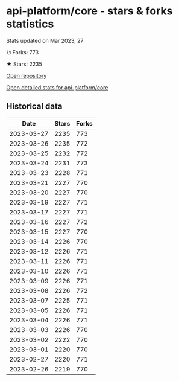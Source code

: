 # api-platform/core - stars & forks statistics

Stats updated on Mar 2023, 27

☋ Forks: 773

★ Stars: 2235

[Open repository](https://github.com/api-platform/core)

[Open detailed stats for api-platform/core](https://reviewgithub.com/rep/api-platform/core)

## Historical data
| Date | Stars | Forks |
|------|-------|-------|
| 2023-03-27 | 2235 | 773 | 
| 2023-03-26 | 2235 | 772 | 
| 2023-03-25 | 2232 | 772 | 
| 2023-03-24 | 2231 | 773 | 
| 2023-03-23 | 2228 | 771 | 
| 2023-03-21 | 2227 | 770 | 
| 2023-03-20 | 2227 | 770 | 
| 2023-03-19 | 2227 | 771 | 
| 2023-03-17 | 2227 | 771 | 
| 2023-03-16 | 2227 | 772 | 
| 2023-03-15 | 2227 | 770 | 
| 2023-03-14 | 2226 | 770 | 
| 2023-03-12 | 2226 | 771 | 
| 2023-03-11 | 2226 | 771 | 
| 2023-03-10 | 2226 | 771 | 
| 2023-03-09 | 2226 | 771 | 
| 2023-03-08 | 2226 | 772 | 
| 2023-03-07 | 2225 | 771 | 
| 2023-03-05 | 2226 | 771 | 
| 2023-03-04 | 2226 | 771 | 
| 2023-03-03 | 2226 | 770 | 
| 2023-03-02 | 2222 | 770 | 
| 2023-03-01 | 2220 | 770 | 
| 2023-02-27 | 2220 | 771 | 
| 2023-02-26 | 2219 | 770 | 

